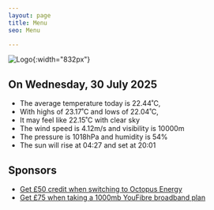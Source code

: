 ```yaml
---
layout: page
title: Menu
seo: Menu

---
```


![Logo](/images/logo.jpg){:width="832px"}

<!-- weather_marker starts -->
## On Wednesday, 30 July 2025

- The average temperature today is 22.44˚C,
- With highs of 23.17˚C and lows of 22.04˚C,
- It may feel like 22.15˚C with clear sky
- The wind speed is 4.12m/s and visibility is 10000m
- The pressure is 1018hPa and humidity is 54%
- The sun will rise at 04:27 and set at 20:01

<!-- weather_marker ends -->

## Sponsors

- [Get £50 credit when switching to Octopus Energy](https://bit.ly/3oD1nnS)
- [Get £75 when taking a 1000mb YouFibre broadband plan](https://aklam.io/91zWhU?)
